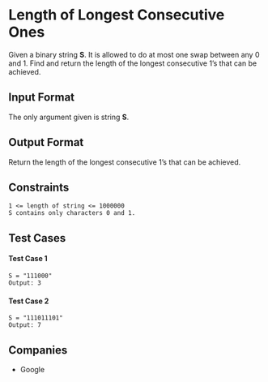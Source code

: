 <h1>Length of Longest Consecutive Ones</h1>

<p>Given a binary string <b>S</b>. It is allowed to do at most one swap between any 0 and 1. Find and return the length of the longest consecutive 1’s that can be achieved.</p>

<h2>Input Format</h2>

<p>The only argument given is string <b>S</b>.</p>

<h2>Output Format</h2>

<p>Return the length of the longest consecutive 1’s that can be achieved.</p>

<h2>Constraints</h2>

```
1 <= length of string <= 1000000
S contains only characters 0 and 1.
```

<h2>Test Cases</h2>

<h4>Test Case 1</h4>

```
S = "111000"
Output: 3
```

<h4>Test Case 2</h4>

```
S = "111011101"
Output: 7
```

<h2>Companies</h2>

<ul>
  <li>Google</li>
</ul>

